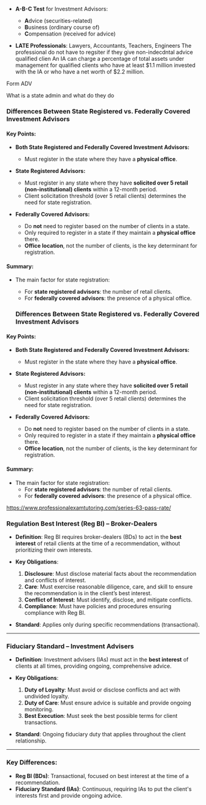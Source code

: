 
- **A-B-C Test** for Investment Advisors:
  - **A**dvice (securities-related)
  - **B**usiness (ordinary course of)
  - **C**ompensation (received for advice)

- **LATE Professionals**: Lawyers, Accountants, Teachers, Engineers
The professional do not have to regsiter if they give non-indecdntal advice 
qualified clien
An IA can charge a percentage of total assets under management for qualified clients who have at least $1.1 million invested with the IA or who have a net worth of $2.2 million.


Form ADV 

What is a state admin and what do they do 


### Differences Between State Registered vs. Federally Covered Investment Advisors

#### Key Points:

- **Both State Registered and Federally Covered Investment Advisors:**
  - Must register in the state where they have a **physical office**.

- **State Registered Advisors:**
  - Must register in any state where they have **solicited over 5 retail (non-institutional) clients** within a 12-month period.
  - Client solicitation threshold (over 5 retail clients) determines the need for state registration.
  
- **Federally Covered Advisors:**
  - Do **not** need to register based on the number of clients in a state.
  - Only required to register in a state if they maintain a **physical office** there.
  - **Office location**, not the number of clients, is the key determinant for registration.

#### Summary:
- The main factor for state registration:
  - For **state registered advisors**: the number of retail clients.
  - For **federally covered advisors**: the presence of a physical office.


  ### Differences Between State Registered vs. Federally Covered Investment Advisors

#### Key Points:

- **Both State Registered and Federally Covered Investment Advisors:**
  - Must register in the state where they have a **physical office**.

- **State Registered Advisors:**
  - Must register in any state where they have **solicited over 5 retail (non-institutional) clients** within a 12-month period.
  - Client solicitation threshold (over 5 retail clients) determines the need for state registration.
  
- **Federally Covered Advisors:**
  - Do **not** need to register based on the number of clients in a state.
  - Only required to register in a state if they maintain a **physical office** there.
  - **Office location**, not the number of clients, is the key determinant for registration.

#### Summary:
- The main factor for state registration:
  - For **state registered advisors**: the number of retail clients.
  - For **federally covered advisors**: the presence of a physical office.

https://www.professionalexamtutoring.com/series-63-pass-rate/

### **Regulation Best Interest (Reg BI)** – **Broker-Dealers**

- **Definition**: Reg BI requires broker-dealers (BDs) to act in the **best interest** of retail clients at the time of a recommendation, without prioritizing their own interests.

- **Key Obligations**:
  1. **Disclosure**: Must disclose material facts about the recommendation and conflicts of interest.
  2. **Care**: Must exercise reasonable diligence, care, and skill to ensure the recommendation is in the client’s best interest.
  3. **Conflict of Interest**: Must identify, disclose, and mitigate conflicts.
  4. **Compliance**: Must have policies and procedures ensuring compliance with Reg BI.

- **Standard**: Applies only during specific recommendations (transactional).

---

### **Fiduciary Standard** – **Investment Advisers**

- **Definition**: Investment advisers (IAs) must act in the **best interest** of clients at all times, providing ongoing, comprehensive advice.

- **Key Obligations**:
  1. **Duty of Loyalty**: Must avoid or disclose conflicts and act with undivided loyalty.
  2. **Duty of Care**: Must ensure advice is suitable and provide ongoing monitoring.
  3. **Best Execution**: Must seek the best possible terms for client transactions.
  
- **Standard**: Ongoing fiduciary duty that applies throughout the client relationship.

---

### **Key Differences**:

- **Reg BI (BDs)**: Transactional, focused on best interest at the time of a recommendation.
- **Fiduciary Standard (IAs)**: Continuous, requiring IAs to put the client's interests first and provide ongoing advice.
